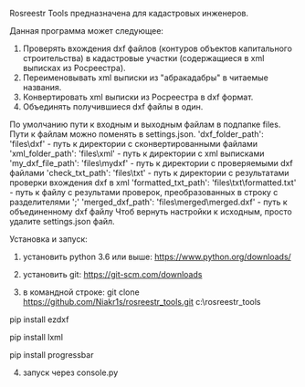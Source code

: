 Rosreestr Tools предназначена для кадастровых инженеров.

 Данная программа может следующее:
1) Проверять вхождения dxf файлов (контуров объектов капитального строительства) в кадастровые участки (содержащиеся в xml выписках из Росреестра).
2) Переименовывать xml выписки из "абракадабры" в читаемые названия.
3) Конвертировать xml выписки из Росреестра в dxf формат.
4) Объединять получившиеся dxf файлы в один.

По умолчанию пути к входным и выходным файлам в подпапке files. Пути к файлам можно поменять в settings.json.
'dxf_folder_path': 'files\\dxf' - путь к директории с сконвертированными файлами
'xml_folder_path': 'files\\xml' - путь к директории с xml выписками
'my_dxf_file_path': 'files\\mydxf' -  путь к директории с проверяемыми dxf файлами
'check_txt_path': 'files\\txt' - путь к директории с результатами проверки вхождения dxf в xml
'formatted_txt_path': 'files\\txt\\formatted.txt' - путь к файлу с результами проверок, преобразованных в строку с разделителями ';'
'merged_dxf_path': 'files\\merged\\merged.dxf' - путь к объединенному dxf файлу
Чтоб вернуть настройки к исходным, просто удалите settings.json файл.


Установка и запуск:

1) установить python 3.6 или выше: https://www.python.org/downloads/

2) установить git: https://git-scm.com/downloads

3) в командной строке:
git clone https://github.com/Niakr1s/rosreestr_tools.git c:\rosreestr_tools

pip install ezdxf

pip install lxml

pip install progressbar

4) запуск через console.py